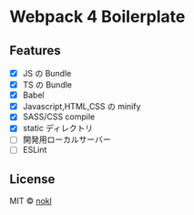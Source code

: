 # Webpack 4 Boilerplate

## Features

-   [x] JS の Bundle
-   [x] TS の Bundle
-   [x] Babel
-   [x] Javascript,HTML,CSS の minify
-   [x] SASS/CSS compile
-   [x] static ディレクトリ
-   [ ] 開発用ローカルサーバー
-   [ ] ESLint

## License

MIT © [nokl](https://github.com/nokl)
